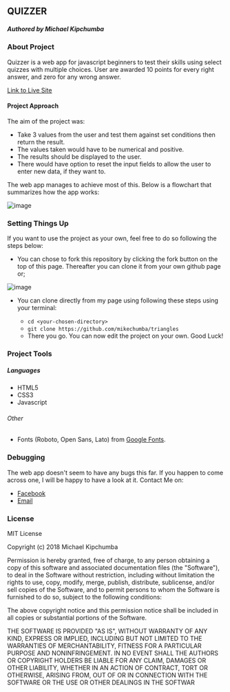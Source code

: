 ## QUIZZER

##### Authored by Michael Kipchumba

### About Project

Quizzer is a web app for javascript beginners to test their skills using select quizzes with multiple choices. User are awarded 10 points for every right answer, and zero for any wrong answer.

[Link to Live Site](https://mikechumba.github.io/quizzer)

#### Project Approach

The aim of the project was:

- Take 3 values from the user and test them against set conditions then return the result.
- The values taken would have to be numerical and positive.
- The results should be displayed to the user.
- There would have option to reset the input fields to allow the user to enter new data, if they want to.

The web app manages to achieve most of this. Below is a flowchart that summarizes how the app works:

![image](images/flowchart.png)

### Setting Things Up

If you want to use the project as your own, feel free to do so following the steps below:

- You can chose to fork this repository by clicking the fork button on the top of this page. Thereafter you can clone it from your own github page or;

![image](images/fork.png)

- You can clone directly from my page using following these steps using your terminal: 
   
   - `cd <your-chosen-directory>`
   - `git clone https://github.com/mikechumba/triangles`
   - There you go. You can now edit the project on your own. Good Luck!


### Project Tools

##### Languages

- HTML5
- CSS3
- Javascript

###### Other

- Fonts (Roboto, Open Sans, Lato) from [Google Fonts](fonts.google.com).

### Debugging

The web app doesn't seem to have any bugs this far. If you happen to come across one, I will be happy to have a look at it. Contact Me on:

- [Facebook](https://web.facebook.com/ItsMikeChumba/)
- [Email](michaelchumba09@gmail.com)


### License 

MIT License

Copyright (c) 2018 Michael Kipchumba

Permission is hereby granted, free of charge, to any person obtaining a copy
of this software and associated documentation files (the "Software"), to deal
in the Software without restriction, including without limitation the rights
to use, copy, modify, merge, publish, distribute, sublicense, and/or sell
copies of the Software, and to permit persons to whom the Software is
furnished to do so, subject to the following conditions:

The above copyright notice and this permission notice shall be included in all
copies or substantial portions of the Software.

THE SOFTWARE IS PROVIDED "AS IS", WITHOUT WARRANTY OF ANY KIND, EXPRESS OR
IMPLIED, INCLUDING BUT NOT LIMITED TO THE WARRANTIES OF MERCHANTABILITY,
FITNESS FOR A PARTICULAR PURPOSE AND NONINFRINGEMENT. IN NO EVENT SHALL THE
AUTHORS OR COPYRIGHT HOLDERS BE LIABLE FOR ANY CLAIM, DAMAGES OR OTHER
LIABILITY, WHETHER IN AN ACTION OF CONTRACT, TORT OR OTHERWISE, ARISING FROM,
OUT OF OR IN CONNECTION WITH THE SOFTWARE OR THE USE OR OTHER DEALINGS IN THE
SOFTWAR